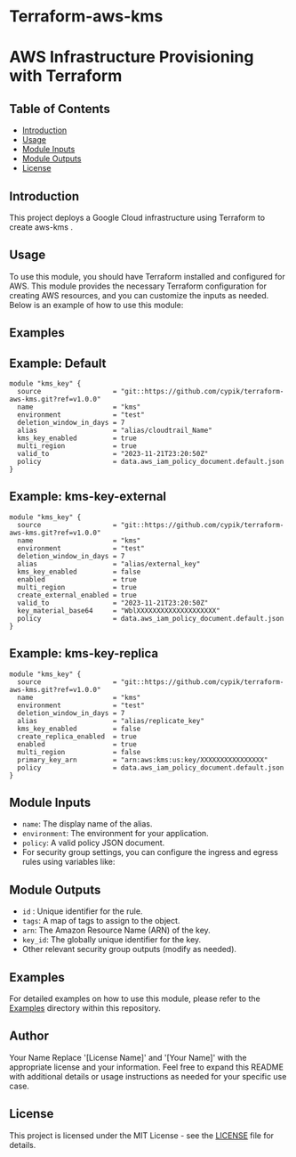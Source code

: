 # Terraform-aws-kms

# AWS Infrastructure Provisioning with Terraform

## Table of Contents
- [Introduction](#introduction)
- [Usage](#usage)
- [Module Inputs](#module-inputs)
- [Module Outputs](#module-outputs)
- [License](#license)

## Introduction
This project deploys a Google Cloud infrastructure using Terraform to create aws-kms .
## Usage
To use this module, you should have Terraform installed and configured for AWS. This module provides the necessary Terraform configuration for creating AWS resources, and you can customize the inputs as needed. Below is an example of how to use this module:
## Examples

## Example: Default

```hcl
module "kms_key" {
  source                  = "git::https://github.com/cypik/terraform-aws-kms.git?ref=v1.0.0"
  name                    = "kms"
  environment             = "test"
  deletion_window_in_days = 7
  alias                   = "alias/cloudtrail_Name"
  kms_key_enabled         = true
  multi_region            = true
  valid_to                = "2023-11-21T23:20:50Z"
  policy                  = data.aws_iam_policy_document.default.json
}
```

## Example: kms-key-external
```hcl
module "kms_key" {
  source                  = "git::https://github.com/cypik/terraform-aws-kms.git?ref=v1.0.0"
  name                    = "kms"
  environment             = "test"
  deletion_window_in_days = 7
  alias                   = "alias/external_key"
  kms_key_enabled         = false
  enabled                 = true
  multi_region            = true
  create_external_enabled = true
  valid_to                = "2023-11-21T23:20:50Z"
  key_material_base64     = "WblXXXXXXXXXXXXXXXXXXXX"
  policy                  = data.aws_iam_policy_document.default.json
}
```

## Example: kms-key-replica

```hcl
module "kms_key" {
  source                  = "git::https://github.com/cypik/terraform-aws-kms.git?ref=v1.0.0"
  name                    = "kms"
  environment             = "test"
  deletion_window_in_days = 7
  alias                   = "alias/replicate_key"
  kms_key_enabled         = false
  create_replica_enabled  = true
  enabled                 = true
  multi_region            = false
  primary_key_arn         = "arn:aws:kms:us:key/XXXXXXXXXXXXXXXX"
  policy                  = data.aws_iam_policy_document.default.json
}
```

## Module Inputs
- `name`: The display name of the alias.
- `environment`: The environment for your application.
- `policy`:  A valid policy JSON document.
- For security group settings, you can configure the ingress and egress rules using variables like:

## Module Outputs
- `id` : Unique identifier for the rule.
- `tags`:  A map of tags to assign to the object.
- `arn`: The Amazon Resource Name (ARN) of the key.
- `key_id`:  The globally unique identifier for the key.
- Other relevant security group outputs (modify as needed).

## Examples
For detailed examples on how to use this module, please refer to the [Examples](https://github.com/cypik/terraform-aws-kms/tree/master/example) directory within this repository.

## Author
Your Name Replace '[License Name]' and '[Your Name]' with the appropriate license and your information. Feel free to expand this README with additional details or usage instructions as needed for your specific use case.

## License
This project is licensed under the MIT License - see the [LICENSE](https://github.com/cypik/terraform-gcp-kms/blob/master/LICENSE) file for details.
